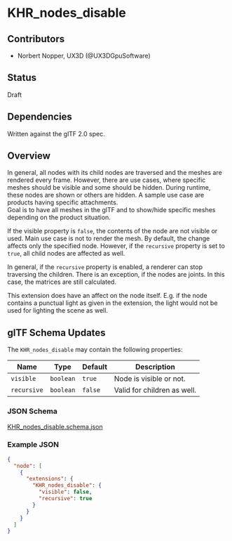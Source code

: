 # KHR_nodes_disable

## Contributors

* Norbert Nopper, UX3D (@UX3DGpuSoftware)

## Status

Draft

## Dependencies

Written against the glTF 2.0 spec.

## Overview

In general, all nodes with its child nodes are traversed and the meshes are rendered every frame. However, there are use cases, where specific meshes should be visible and some should be hidden. During runtime, these nodes are shown or others are hidden. A sample use case are products having specific attachments.  
Goal is to have all meshes in the glTF and to show/hide specific meshes depending on the product situation.
  
If the visible property is `false`, the contents of the node are not visible or used. Main use case is not to render the mesh. By default, the change affects only the specified node. However, if the `recursive` property is set to `true`, all child nodes are affected as well.
  
In general, if the `recursive` property is enabled, a renderer can stop traversing the children. There is an exception, if the nodes are joints. In this case, the matrices are still calculated.
  
This extension does have an affect on the node itself. E.g. if the node contains a punctual light as given in the extension, the light would not be used for lighting the scene as well.

## glTF Schema Updates

The `KHR_nodes_disable` may contain the following properties:

| Name        | Type      | Default | Description
|-------------|-----------|---------|-----------------------------
| `visible`   | `boolean` | `true`  | Node is visible or not.
| `recursive` | `boolean` | `false` | Valid for children as well.

### JSON Schema

[KHR_nodes_disable.schema.json](schema/KHR_nodes_disable.schema.json)

### Example JSON

```json
{
  "node": [
    {
      "extensions": {
        "KHR_nodes_disable": {
          "visible": false,
          "recursive": true
        }
      }
    }
  ]
}
```
